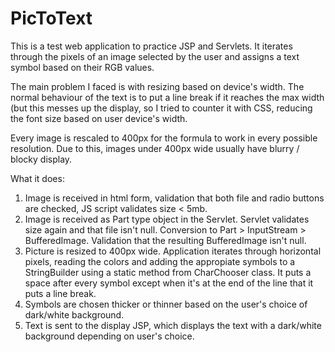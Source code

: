 # PicToText
This is a test web application to practice JSP and Servlets. It iterates through the pixels of an image selected by the user and assigns a text symbol based on their RGB values.

The main problem I faced is with resizing based on device's width. The normal behaviour of the text is to put a line break if it reaches the max width (but this messes up the display, so I tried to counter it with CSS, reducing the font size based on user device's width.

Every image is rescaled to 400px for the formula to work in every possible resolution. Due to this, images under 400px wide usually have blurry / blocky display.

What it does:
1. Image is received in html form, validation that both file and radio buttons are checked, JS script validates size < 5mb.
2. Image is received as Part type object in the Servlet. Servlet validates size again and that file isn't null. Conversion to Part > InputStream > BufferedImage. Validation that the resulting BufferedImage isn't null.
3. Picture is resized to 400px wide. Application iterates through horizontal pixels, reading the colors and adding the appropiate symbols to a StringBuilder using a static method from CharChooser class. It puts a space after every symbol except when it's at the end of the line that it puts a line break.
5. Symbols are chosen thicker or thinner based on the user's choice of dark/white background.
4. Text is sent to the display JSP, which displays the text with a dark/white background depending on user's choice.

